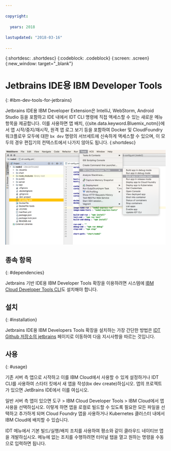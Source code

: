 ```yaml
---

copyright:

  years: 2018

lastupdated: "2018-03-16"

---
```


{:shortdesc: .shortdesc}
{:codeblock: .codeblock}
{:screen: .screen}
{:new_window: target="_blank"}

# Jetbrains IDE용 IBM Developer Tools
{: #ibm-dev-tools-for-jetbrains}

Jetbrains IDE용 IBM Developer Extension은 IntelliJ, WebStorm, Android Studio 등을 포함하고 IDE 내에서 IDT CLI 명령에 직접 액세스할 수 있는 새로운 메뉴 항목을 제공합니다. 이를 사용하면 앱 배치, {{site.data.keyword.Bluemix_notm}}에서 앱 시작/중지/재시작, 원격 앱 로그 보기 등을 포함하여 Docker 및 CloudFoundry 워크플로우 모두에 대한 `bx dev` 명령의 서브세트에 신속하게 액세스할 수 있으며, 이 모두의 경우 편집기의 컨텍스트에서 나가지 않아도 됩니다.
{:shortdesc}

![WebStorm IDE에서 실행되는 IBM Developer Tools의 화면 캡처](jetbrains.png "WebStorm IDE에서 실행되는 IDT 메뉴의 예")

## 종속 항목
{: #dependencies}

Jetbrains 기반 IDE용 IBM Developer Tools 확장을 이용하려면 시스템에 [IBM Cloud Developer Tools CLI](index.html)도 설치해야 합니다. 

## 설치
{: #installation}

Jetbrains IDE용 IBM Developers Tools 확장을 설치하는 가장 간단한 방법은 [IDT Github 저장소의 jetbrains](https://github.com/IBM-Cloud/ibm-cloud-developer-tools/tree/master/jetbrains) 페이지로 이동하여 다음 지시사항을 따르는 것입니다. 

## 사용
{: #usage}

기존 서버 측 앱으로 시작하고 이를 IBM Cloud에서 사용할 수 있게 설정하거나 IDT CLI를 사용하여 스타터 킷에서 새 앱을 작성(bx dev create)하십시오. 앱의 프로젝트가 있으면 JetBrains IDE에서 이를 여십시오.

일반 서버 측 앱이 있으면 도구 > IBM Cloud Developer Tools > IBM Cloud에서 앱 사용을 선택하십시오. 이렇게 하면 앱을 로컬로 빌드할 수 있도록 필요한 모든 파일을 선택하고 추가하게 되며 Cloud Foundry 앱을 사용하거나 Kubernetes 클러스터 내에서 IBM Cloud에 배치할 수 있습니다. 

IDT 메뉴에서 기본 빌드/실행/배치 조치를 사용하여 평소와 같이 클라우드 네이티브 앱을 개발하십시오. 메뉴에 없는 조치를 수행하려면 터미널 탭을 열고 원하는 명령을 수동으로 입력하면 됩니다.


